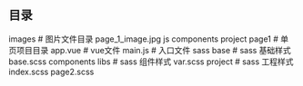 ## 目录

images 					# 图片文件目录
   page_1_image.jpg
js
    components
    project
    	page1 			# 单页项目目录
       		app.vue 	# vue文件
       		main.js 	# 入口文件
sass 
 	base 				# sass 基础样式
    	base.scss
  	components
  	  	libs 			# sass 组件样式
   	   	var.scss
  	 project 			# sass 工程样式
    	index.scss
    	page2.scss
